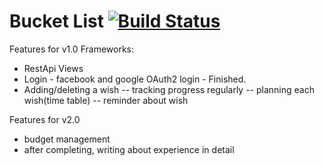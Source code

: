 # Bucket List [![Build Status](https://travis-ci.org/GalanthusPlicatus/bucketlist.svg?branch=master)](https://travis-ci.org/GalanthusPlicatus/bucketlist)


Features for v1.0
  Frameworks:
  - RestApi Views
  - Login - facebook and google OAuth2 login - Finished.
  - Adding/deleting a wish
  -- tracking progress regularly
  -- planning each wish(time table)
  -- reminder about wish 
  
Features for v2.0
  - budget management
  - after completing, writing about experience in detail
  
<!--Road Map:-->
<!--  First week : requirement gathering and modeling-->
<!--  second week : Start with TDD -->
  
  
